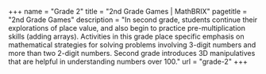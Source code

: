 +++
name = "Grade 2"
title = "2nd Grade Games | MathBRIX"
pagetitle = "2nd Grade Games"
description = "In second grade, students continue their explorations of place value, and also begin to practice pre-multiplication skills (adding arrays). Activities in this grade place specific emphasis on mathematical strategies for solving problems involving 3-digit numbers and more than two 2-digit numbers. Second grade introduces 3D manipulatives that are helpful in understanding numbers over 100."
url = "grade-2"
+++